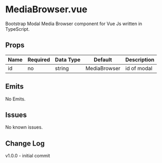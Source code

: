 # MediaBrowser.vue

Bootstrap Modal Media Browser component for Vue Js written in TypeScript.

## Props
|Name|Required|Data Type|Default|Description|
|---|---|---|---|---|
|id|no|string|MediaBrowser|id of modal

## Emits
No Emits.

## Issues
No known issues.

## Change Log
v1.0.0 - initial commit